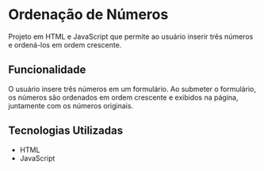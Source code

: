 # Ordenação de Números

Projeto em HTML e JavaScript que permite ao usuário inserir três números e ordená-los em ordem crescente.

## Funcionalidade

O usuário insere três números em um formulário. Ao submeter o formulário, os números são ordenados em ordem crescente e exibidos na página, juntamente com os números originais.

## Tecnologias Utilizadas

- HTML
- JavaScript
